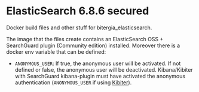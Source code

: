# ElasticSearch 6.8.6 secured

Docker build files and other stuff for bitergia_elasticsearch.

The image that the files create contains an ElasticSearch OSS + SearchGuard plugin (Community edition) installed. Moreover there is a docker env variable that can be defined:

- `ANONYMOUS_USER`: If true, the anonymous user will be activated. If not defined or false, the anonymous user will be deactivated. Kibana/Kibiter with SearchGuard kibana-plugin must have activated the anonymous authentication (`ANONYMOUS_USER` if using [Kibiter](https://github.com/chaoss/grimoirelab-kibiter/tree/integration-6.8.6)).
